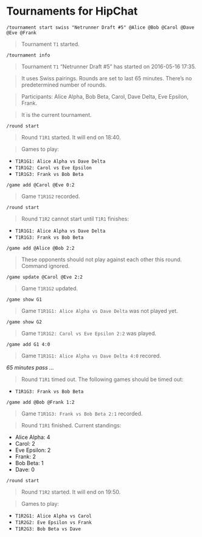 # Tournaments for HipChat

`/tournament start swiss "Netrunner Draft #5" @Alice @Bob @Carol @Dave @Eve @Frank`
> Tournament `T1` started.

`/tournament info`
> Tournament `T1` “Netrunner Draft #5” has started on 2016-05-16 17:35.

> It uses Swiss pairings. Rounds are set to last 65 minutes. There’s no predetermined number of rounds.

> Participants: Alice Alpha, Bob Beta, Carol, Dave Delta, Eve Epsilon, Frank.

> It is the current tournament.

`/round start`
> Round `T1R1` started. It will end on 18:40.

> Games to play:
* `T1R1G1: Alice Alpha vs Dave Delta`
* `T1R1G2: Carol vs Eve Epsilon`
* `T1R1G3: Frank vs Bob Beta`

`/game add @Carol @Eve 0:2`
> Game `T1R1G2` recorded.

`/round start`
> Round `T1R2` cannot start until `T1R1` finishes:
* `T1R1G1: Alice Alpha vs Dave Delta`
* `T1R1G3: Frank vs Bob Beta`

`/game add @Alice @Bob 2:2`
> These opponents should not play against each other this round. Command ignored.

`/game update @Carol @Eve 2:2`
> Game `T1R1G2` updated.

`/game show G1`
> Game `T1R1G1: Alice Alpha vs Dave Delta` was not played yet.

`/game show G2`
> Game `T1R1G2: Carol vs Eve Epsilon 2:2` was played.

`/game add G1 4:0`
> Game `T1R1G1: Alice Alpha vs Dave Delta 4:0` recored.

_65 minutes pass ..._

> Round `T1R1` timed out. The following games should be timed out:
* `T1R1G3: Frank vs Bob Beta`

`/game add @Bob @Frank 1:2`
> Game `T1R1G3: Frank vs Bob Beta 2:1` recorded.

> Round `T1R1` finished. Current standings:
* Alice Alpha: 4
* Carol: 2
* Eve Epsilon: 2
* Frank: 2
* Bob Beta: 1
* Dave: 0

`/round start`
> Round `T1R2` started. It will end on 19:50.

> Games to play:
* `T1R2G1: Alice Alpha vs Carol`
* `T1R2G2: Eve Epsilon vs Frank`
* `T1R2G3: Bob Beta vs Dave`
